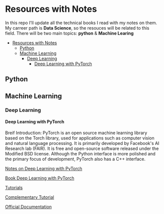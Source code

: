 # Resources with Notes
In this repo I'll update all the technical books I read with my notes on them. My carreer path is **Data Science**, so the resouces will be related to this field. There will be two main topics: **python** & **Machine Learing**

- [Resources with Notes](#resources-with-notes)
  * [Python](#python)
  * [Machine Learning](#machine-learning)
    + [Deep Learning](#deep-learning)
      - [Deep Learning with PyTorch](#deep-learning-with-pytorch)

## Python 

## Machine Learning

### Deep Learning

#### Deep Learning with PyTorch

Breif Introduction: PyTorch is an open source machine learning library based on the Torch library, used for applications such as computer vision and natural language processing. It is primarily developed by Facebook's AI Research lab (FAIR). It is free and open-source software released under the Modified BSD license. Although the Python interface is more polished and the primary focus of development, PyTorch also has a C++ interface.

[Notes on Deep Learning with PyTorch](/docs/deep_learning_with_PyTorch/notes_on_deep_learning_with_pytorch.md)

[Book Deep Learning with PyTorch](docs/deep_learning_with_PyTorch/book_deep_learning_with_PyTorch.pdf)

[Tutorials](https://pytorch.org/tutorials/)

[Complementary Tutorial](https://github.com/yunjey/pytorch-tutorial)

[Official Documentation](https://pytorch.org/docs/stable/index.html)

